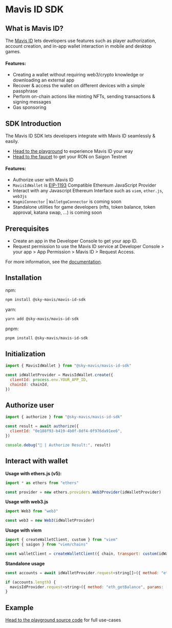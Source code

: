 # Mavis ID SDK

## What is Mavis ID?

The [Mavis ID](https://id.skymavis.com) lets developers use features such as player authorization, account creation, and in-app wallet interaction in mobile and desktop games.

#### Features:

- Creating a wallet without requiring web3/crypto knowledge or downloading an external app
- Recover & access the wallet on different devices with a simple passphrase
- Perform on-chain actions like minting NFTs, sending transactions & signing messages
- Gas sponsoring

## SDK Introduction

The Mavis ID SDK lets developers integrate with Mavis ID seamlessly & easily.

- [Head to the playground](https://mavis-id-playground.vercel.app) to experience Mavis ID your way
- [Head to the faucet](https://faucet.roninchain.com) to get your RON on Saigon Testnet

#### Features:

- Authorize user with Mavis ID
- `MavisIdWallet` is [EIP-1193](https://eips.ethereum.org/EIPS/eip-1193) Compatible Ethereum JavaScript Provider
- Interact with any Javascript Ethereum Interface such as `viem`, `ether.js`, `web3js`
- `WagmiConnector` | `WalletgoConnector` is coming soon
- Standalone utilities for game developers (nfts, token balance, token approval, katana swap, ...) is coming soon

## Prerequisites

- Create an app in the Developer Console to get your app ID.
- Request permission to use the Mavis ID service at Developer Console > your app > App Permission > Mavis ID > Request Access.

For more information, see the [documentation](https://docs.skymavis.com/mavis/mavis-id/guides/get-started).

## Installation

npm:

```bash
npm install @sky-mavis/mavis-id-sdk
```

yarn:

```bash
yarn add @sky-mavis/mavis-id-sdk
```

pnpm:

```bash
pnpm install @sky-mavis/mavis-id-sdk
```

## Initialization

```js
import { MavisIdWallet } from "@sky-mavis/mavis-id-sdk"

const idWalletProvider = MavisIdWallet.create({
  clientId: process.env.YOUR_APP_ID,
  chainId: chainId,
})
```

## Authorize user

```js
import { authorize } from "@sky-mavis/mavis-id-sdk"

const result = await authorize({
  clientId: "0e188f93-b419-4b0f-8df4-0f976da91ee6",
})

console.debug("🚀 | Authorize Result:", result)
```

## Interact with wallet

**Usage with ethers.js (v5):**

```js
import * as ethers from "ethers"

const provider = new ethers.providers.Web3Provider(idWalletProvider)
```

**Usage with web3.js**

```js
import Web3 from "web3"

const web3 = new Web3(idWalletProvider)
```

**Usage with viem**

```js
import { createWalletClient, custom } from "viem"
import { saigon } from "viem/chains"

const walletClient = createWalletClient({ chain, transport: custom(idWalletProvider) })
```

**Standalone usage**

```js
const accounts = await idWalletProvider.request<string[]>({ method: "eth_requestAccounts" })

if (accounts.length) {
  mavisIdProvider.request<string>({ method: "eth_getBalance", params: [accounts[0], "latest"] })
}
```

## Example

[Head to the playground source code](https://github.com/skymavis/mavis-id-js/tree/main/apps/playground) for full use-cases
